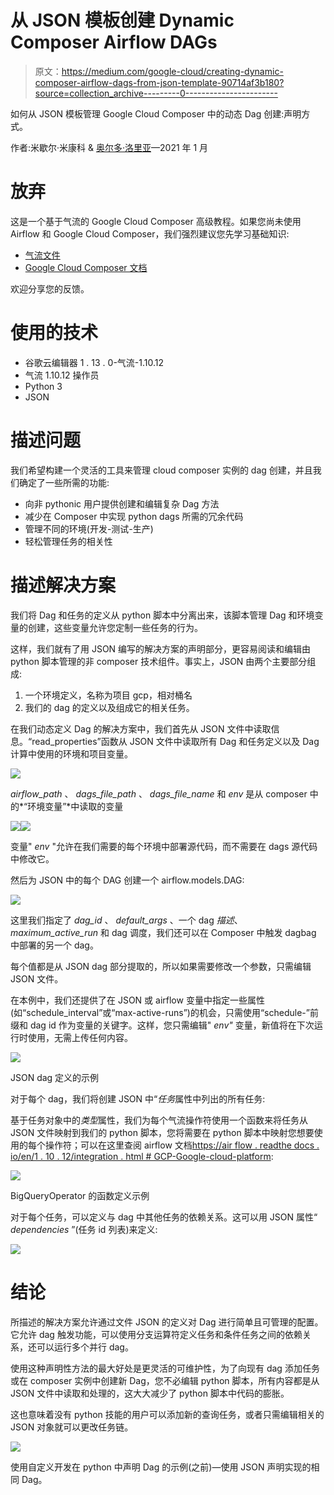 # 从 JSON 模板创建 Dynamic Composer Airflow DAGs

> 原文：<https://medium.com/google-cloud/creating-dynamic-composer-airflow-dags-from-json-template-90714af3b180?source=collection_archive---------0----------------------->

如何从 JSON 模板管理 Google Cloud Composer 中的动态 Dag 创建:声明方式。

作者:米歇尔·米康科 & [奥尔多·洛里亚](https://medium.com/u/b4f66ff14d72?source=post_page-----90714af3b180--------------------------------)—2021 年 1 月

# 放弃

这是一个基于气流的 Google Cloud Composer 高级教程。如果您尚未使用 Airflow 和 Google Cloud Composer，我们强烈建议您先学习基础知识:

*   [气流文件](https://airflow.apache.org/docs/stable/tutorial.html)
*   [Google Cloud Composer 文档](https://cloud.google.com/composer/docs)

欢迎分享您的反馈。

# 使用的技术

*   谷歌云编辑器 1 . 13 . 0-气流-1.10.12
*   气流 1.10.12 操作员
*   Python 3
*   JSON

# 描述问题

我们希望构建一个灵活的工具来管理 cloud composer 实例的 dag 创建，并且我们确定了一些所需的功能:

*   向非 pythonic 用户提供创建和编辑复杂 Dag 方法
*   减少在 Composer 中实现 python dags 所需的冗余代码
*   管理不同的环境(开发-测试-生产)
*   轻松管理任务的相关性

# 描述解决方案

我们将 Dag 和任务的定义从 python 脚本中分离出来，该脚本管理 Dag 和环境变量的创建，这些变量允许您定制一些任务的行为。

这样，我们就有了用 JSON 编写的解决方案的声明部分，更容易阅读和编辑由 python 脚本管理的非 composer 技术组件。事实上，JSON 由两个主要部分组成:

1.  一个环境定义，名称为项目 gcp，相对桶名
2.  我们的 dag 的定义以及组成它的相关任务。

在我们动态定义 Dag 的解决方案中，我们首先从 JSON 文件中读取信息。“read_properties”函数从 JSON 文件中读取所有 Dag 和任务定义以及 Dag 计算中使用的环境和项目变量。

![](img/e1d15cc15bc349880978b694eceb5da2.png)

*airflow_path* 、 *dags_file_path* 、 *dags_file_name* 和 *env* 是从 composer 中的*“环境变量”*中读取的变量

![](img/8f19a16ad6b6d0667d8ccdbe4ed74861.png)![](img/270b45459703f82376b88aa9c56b6eeb.png)

变量" *env* "允许在我们需要的每个环境中部署源代码，而不需要在 dags 源代码中修改它。

然后为 JSON 中的每个 DAG 创建一个 airflow.models.DAG:

![](img/d922098e7c34590167f2895788ff7afe.png)

这里我们指定了 *dag_id* 、 *default_args* 、一个 dag *描述*、 *maximum_active_run* 和 dag 调度，我们还可以在 Composer 中触发 dagbag 中部署的另一个 dag。

每个值都是从 JSON dag 部分提取的，所以如果需要修改一个参数，只需编辑 JSON 文件。

在本例中，我们还提供了在 JSON 或 airflow 变量中指定一些属性(如“schedule_interval”或“max-active-runs”)的机会，只需使用“schedule-”前缀和 dag id 作为变量的关键字。这样，您只需编辑" *env"* 变量，新值将在下次运行时使用，无需上传任何内容。

![](img/2e70dbd868d2b78c05d9d378cb38cd84.png)

JSON dag 定义的示例

对于每个 dag，我们将创建 JSON 中“*任务*属性中列出的所有任务:

基于任务对象中的*类型*属性，我们为每个气流操作符使用一个函数来将任务从 JSON 文件映射到我们的 python 脚本，您将需要在 python 脚本中映射您想要使用的每个操作符；可以在这里查阅 airflow 文档[https://air flow . readthe docs . io/en/1 . 10 . 12/integration . html # GCP-Google-cloud-platform](https://airflow.readthedocs.io/en/1.10.12/integration.html#gcp-google-cloud-platform):

![](img/96d04e138063e945a74ce1a8886cea51.png)

BigQueryOperator 的函数定义示例

对于每个任务，可以定义与 dag 中其他任务的依赖关系。这可以用 JSON 属性“ *dependencies* ”(任务 id 列表)来定义:

![](img/f29d57d17b0f1e6a69f3f4de29f302b0.png)

# 结论

所描述的解决方案允许通过文件 JSON 的定义对 Dag 进行简单且可管理的配置。它允许 dag 触发功能，可以使用分支运算符定义任务和条件任务之间的依赖关系，还可以运行多个并行 dag。

使用这种声明性方法的最大好处是更灵活的可维护性，为了向现有 dag 添加任务或在 composer 实例中创建新 Dag，您不必编辑 python 脚本，所有内容都是从 JSON 文件中读取和处理的，这大大减少了 python 脚本中代码的膨胀。

这也意味着没有 python 技能的用户可以添加新的查询任务，或者只需编辑相关的 JSON 对象就可以更改任务链。

![](img/6b83b782787964ae2a354c8ac43731db.png)

使用自定义开发在 python 中声明 Dag 的示例(之前)—使用 JSON 声明实现的相同 Dag。